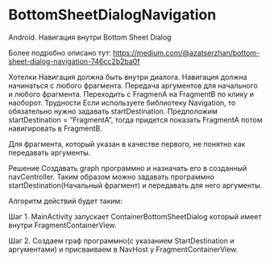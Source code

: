 # BottomSheetDialogNavigation
Android. Навигация внутри Bottom Sheet Dialog

Более подробно описано тут:
https://medium.com/@azatserzhan/bottom-sheet-dialog-navigation-746cc2b2ba0f

Хотелки
Навигация должна быть внутри диалога.
Навигация должна начинаться с любого фрагмента.
Передача аргументов для начального и любого фрагмента.
Переходить с FragmenA на FragmentB по клику и наоборот.
Трудности
Если используете библиотеку Navigation, то обязательно нужно задавать startDestination. Предположим startDestination = “FragmentA”, тогда придется показать FragmentA потом навигировать в FragmentB.

Для фрагмента, который указан в качестве первого, не понятно как передавать аргументы.

Решение
Создавать graph программно и назначать его в созданный navController. Таким образом можно задавать программно startDestination(Начальный фрагмент) и передавать для него аргументы.

Алгоритм действий будет таким:

Шаг 1. MainActivity запускает ContainerBottomSheetDialog который имеет внутри FragmentContainerView.

Шаг 2. Cоздаем граф программно(с указанием StartDestination и аргументами) и присваиваем в NavHost у FragmentContainerView.
